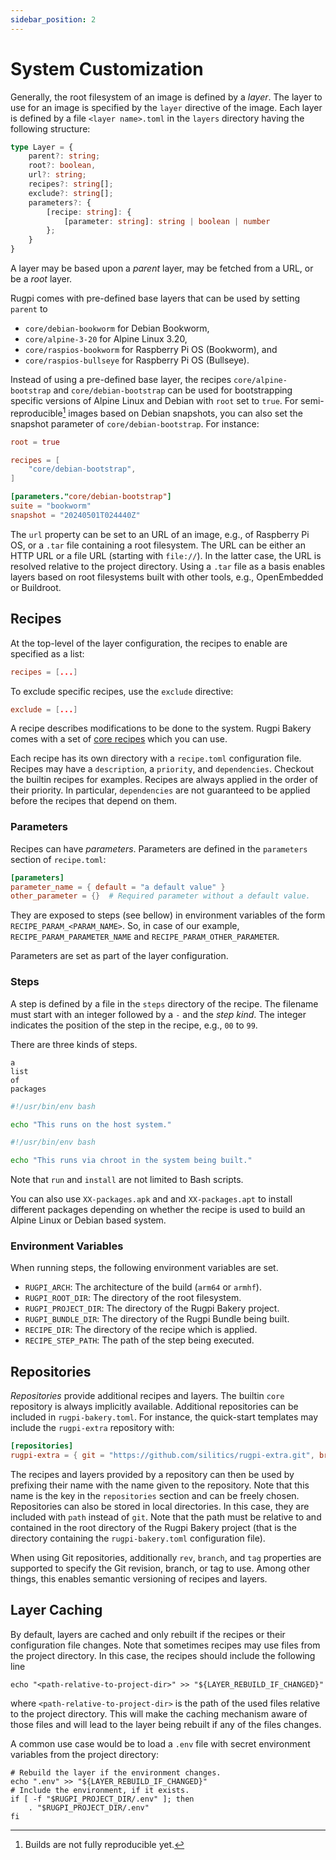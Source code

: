 ```yaml
---
sidebar_position: 2
---
```


# System Customization

Generally, the root filesystem of an image is defined by a *layer*.
The layer to use for an image is specified by the `layer` directive of the image.
Each layer is defined by a file `<layer name>.toml` in the `layers` directory having the following structure:

```typescript
type Layer = {
    parent?: string;
    root?: boolean,
    url?: string;
    recipes?: string[];
    exclude?: string[];
    parameters?: {
        [recipe: string]: {
            [parameter: string]: string | boolean | number
        };
    }
}
```

A layer may be based upon a *parent* layer, may be fetched from a URL, or be a *root* layer.

Rugpi comes with pre-defined base layers that can be used by setting `parent` to

- `core/debian-bookworm` for Debian Bookworm,
- `core/alpine-3-20` for Alpine Linux 3.20,
- `core/raspios-bookworm` for Raspberry Pi OS (Bookworm), and
- `core/raspios-bullseye` for Raspberry Pi OS (Bullseye).

Instead of using a pre-defined base layer, the recipes `core/alpine-bootstrap` and `core/debian-bootstrap` can be used for bootstrapping specific versions of Alpine Linux and Debian with `root` set to `true`.
For semi-reproducible[^1] images based on Debian snapshots, you can also set the snapshot parameter of `core/debian-bootstrap`.
For instance:

```toml
root = true

recipes = [
    "core/debian-bootstrap",
]

[parameters."core/debian-bootstrap"]
suite = "bookworm"
snapshot = "20240501T024440Z"
```

[^1]: Builds are not fully reproducible yet.

The `url` property can be set to an URL of an image, e.g., of Raspberry Pi OS, or a `.tar` file containing a root filesystem.
The URL can be either an HTTP URL or a file URL (starting with `file://`).
In the latter case, the URL is resolved relative to the project directory.
Using a `.tar` file as a basis enables layers based on root filesystems built with other tools, e.g., OpenEmbedded or Buildroot.

## Recipes

At the top-level of the layer configuration, the recipes to enable are specified as a list:

```toml title="<layer name>.toml"
recipes = [...]
```
To exclude specific recipes, use the `exclude` directive:

```toml
exclude = [...]
```


A recipe describes modifications to be done to the system.
Rugpi Bakery comes with a set of [core recipes](https://github.com/silitics/rugpi/tree/main/bakery/repositories/core/recipes) which you can use.

Each recipe has its own directory with a `recipe.toml` configuration file.
Recipes may have a `description`, a `priority`, and `dependencies`.
Checkout the builtin recipes for examples.
Recipes are always applied in the order of their priority.
In particular, `dependencies` are not guaranteed to be applied before the recipes that depend on them.

### Parameters

Recipes can have _parameters_.
Parameters are defined in the `parameters` section of `recipe.toml`:

```toml
[parameters]
parameter_name = { default = "a default value" }
other_parameter = {}  # Required parameter without a default value.
```

They are exposed to steps (see bellow) in environment variables of the form `RECIPE_PARAM_<PARAM_NAME>`. So, in case of our example, `RECIPE_PARAM_PARAMETER_NAME` and `RECIPE_PARAM_OTHER_PARAMETER`.

Parameters are set as part of the layer configuration.

### Steps

A step is defined by a file in the `steps` directory of the recipe.
The filename must start with an integer followed by a `-` and the _step kind_.
The integer indicates the position of the step in the recipe, e.g., `00` to `99`.

There are three kinds of steps.

```plain title="XX-packages"
a
list
of
packages
```

```bash title="XX-run.*"
#!/usr/bin/env bash

echo "This runs on the host system."
```

```bash title="XXX-install.*"
#!/usr/bin/env bash

echo "This runs via chroot in the system being built."
```

Note that `run` and `install` are not limited to Bash scripts.

You can also use `XX-packages.apk` and and `XX-packages.apt` to install different packages depending on whether the recipe is used to build an Alpine Linux or Debian based system.

### Environment Variables

When running steps, the following environment variables are set.

- `RUGPI_ARCH`: The architecture of the build (`arm64` or `armhf`).
- `RUGPI_ROOT_DIR`: The directory of the root filesystem.
- `RUGPI_PROJECT_DIR`: The directory of the Rugpi Bakery project.
- `RUGPI_BUNDLE_DIR`: The directory of the Rugpi Bundle being built.
- `RECIPE_DIR`: The directory of the recipe which is applied.
- `RECIPE_STEP_PATH`: The path of the step being executed.

## Repositories

*Repositories* provide additional recipes and layers.
The builtin `core` repository is always implicitly available.
Additional repositories can be included in `rugpi-bakery.toml`.
For instance, the quick-start templates may include the `rugpi-extra` repository with:

```toml
[repositories]
rugpi-extra = { git = "https://github.com/silitics/rugpi-extra.git", branch = "v0.7" }
```

The recipes and layers provided by a repository can then be used by prefixing their name with the name given to the repository.
Note that this name is the key in the `repositories` section and can be freely chosen.
Repositories can also be stored in local directories.
In this case, they are included with `path` instead of `git`.
Note that the path must be relative to and contained in the root directory of the Rugpi Bakery project (that is the directory containing the `rugpi-bakery.toml` configuration file).

When using Git repositories, additionally `rev`, `branch`, and `tag` properties are supported to specify the Git revision, branch, or tag to use.
Among other things, this enables semantic versioning of recipes and layers.

## Layer Caching

By default, layers are cached and only rebuilt if the recipes or their configuration file changes.
Note that sometimes recipes may use files from the project directory.
In this case, the recipes should include the following line

```shell
echo "<path-relative-to-project-dir>" >> "${LAYER_REBUILD_IF_CHANGED}"
```

where `<path-relative-to-project-dir>` is the path of the used files relative to the project directory.
This will make the caching mechanism aware of those files and will lead to the layer being rebuilt if any of the files changes.

A common use case would be to load a `.env` file with secret environment variables from the project directory:

```shell
# Rebuild the layer if the environment changes.
echo ".env" >> "${LAYER_REBUILD_IF_CHANGED}"
# Include the environment, if it exists.
if [ -f "$RUGPI_PROJECT_DIR/.env" ]; then
    . "$RUGPI_PROJECT_DIR/.env"
fi
```

